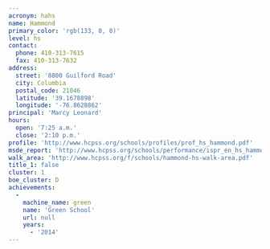 ```yaml
---
acronym: hahs
name: Hammond
primary_color: 'rgb(133, 0, 0)'
level: hs
contact:
  phone: 410-313-7615
  fax: 410-313-7632
address:
  street: '8800 Guilford Road'
  city: Columbia
  postal_code: 21046
  latitude: '39.1678898'
  longitude: '-76.8628862'
principal: 'Marcy Leonard'
hours:
  open: '7:25 a.m.'
  close: '2:10 p.m.'
profile: 'http://www.hcpss.org/schools/profiles/prof_hs_hammond.pdf'
msde_report: 'http://www.hcpss.org/schools/performance/ispr_en_hs_hammond.pdf'
walk_area: 'http://www.hcpss.org/f/schools/hammond-hs-walk-area.pdf'
title_1: false
cluster: 1
boe_cluster: D
achievements:
  -
    machine_name: green
    name: 'Green School'
    url: null
    years:
      - '2014'
---
```

